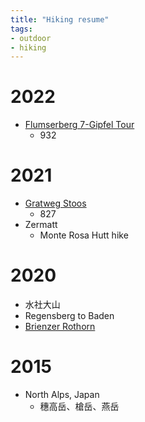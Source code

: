 ```yaml
---
title: "Hiking resume"
tags:
- outdoor
- hiking
---
```


# 2022
- [Flumserberg 7-Gipfel Tour](https://www.schweizmobil.ch/en/wanderland/route932)
    - 932

# 2021
- [Gratweg Stoos](https://www.schweizmobil.ch/en/hiking-in-switzerland/routes/route-0827.html)
    - 827
- Zermatt
    - Monte Rosa Hutt hike

# 2020
- 水社大山
- Regensberg to Baden
- [Brienzer Rothorn](https://www.schweizmobil.ch/en/hiking-in-switzerland/routes/route/etappe-01577.html)

# 2015
- North Alps, Japan
    - 穗高岳、槍岳、燕岳